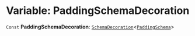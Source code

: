 # Variable: PaddingSchemaDecoration

`Const` **PaddingSchemaDecoration**: [`SchemaDecoration`](/auto-docs/editor/interfaces/SchemaDecoration-1.md)<[`PaddingSchema`](/auto-docs/editor/interfaces/PaddingSchema-1.md)>
